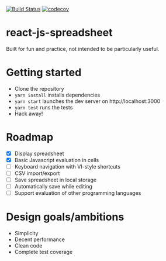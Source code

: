 [![Build Status](https://travis-ci.com/fagerbua/react-js-spreadsheet.svg?branch=master)](https://travis-ci.com/fagerbua/react-js-spreadsheet)
[![codecov](https://codecov.io/gh/fagerbua/react-js-spreadsheet/branch/master/graph/badge.svg)](https://codecov.io/gh/fagerbua/react-js-spreadsheet)

# react-js-spreadsheet

Built for fun and practice, not intended to be particularly useful.

# Getting started

* Clone the repository
* `yarn install` installs dependencies
* `yarn start` launches the dev server on http://localhost:3000
* `yarn test` runs the tests
* Hack away!

# Roadmap

- [x] Display spreadsheet
- [x] Basic Javascript evaluation in cells
- [ ] Keyboard navigation with VI-style shortcuts
- [ ] CSV import/export
- [ ] Save spreadsheet in local storage
- [ ] Automatically save while editing
- [ ] Support evaluation of other programming languages

# Design goals/ambitions

- Simplicity
- Decent performance
- Clean code
- Complete test coverage

